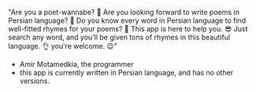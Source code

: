 "Are you a poet-wannabe? 🫠
Are you looking forward to write poems in Persian language? 🤨
Do you know every word in Persian language to find well-fitted rhymes for your poems? 🤔
This app is here to help you. 😎
Just search any word, and you'll be given tons of rhymes in this beautiful language. 👌
you're welcome. 😉"
- Amir Motamedkia, the programmer
- this app is currently written in Persian language, and has no other versions.
